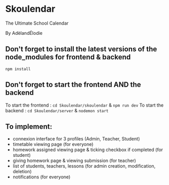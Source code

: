# Skoulendar
The Ultimate School Calendar

By AdèlandÉlodie

## Don't forget to install the latest versions of the node_modules for frontend & backend
```npm install```

## Don't forget to start the frontend AND the backend
To start the frontend : ```cd Skoulendar/skoulendar``` & ```npm run dev```
To start the backend : ```cd Skoulendar/server``` & ```nodemon start```

## To implement:
 
- connexion interface for 3 profiles (Admin, Teacher, Student)
- timetable viewing page (for everyone)
- homework assigned viewing page & ticking checkbox if completed (for student)
- giving homework page & viewing submission (for teacher)
- list of students, teachers, lessons (for admin creation, modification, deletion)
- notifications (for everyone)